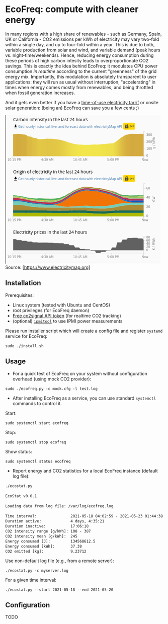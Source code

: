 # EcoFreq: compute with cleaner energy

In many regions with a high share of renewables - such as Germany, Spain, UK or California - CO2 emissions per kWh of electricity may vary two-fold within a single day, and up to four-fold within a year. This is due to both, variable production from solar and wind, and variable demand (peak hours vs. night-time/weekends). Hence, reducing energy consumption during these periods of high carbon intesity leads to overproportionate CO2 savings. This is exactly the idea behind EcoFreq: it modulates CPU power consumption *in realtime* according to the current "greenness" of the grid energy mix. Importantly, this modulation is absolutely transparent to user applications: they will run as usual without interruption, "accelerating" in times when energy comes mostly from renewables, and being throttled when fossil generation increases. 

And it gets even better if you have a [time-of-use electricity tarrif](https://www.irena.org/-/media/Files/IRENA/Agency/Publication/2019/Feb/IRENA_Innovation_ToU_tariffs_2019.pdf?la=en&hash=36658ADA8AA98677888DB2C184D1EE6A048C7470) or onsite solar generation: (being an) EcoFreq can save you a few cents ;)

![](https://github.com/amkozlov/eco-freq/blob/main/img/emap_all.png?raw=true)
Source: [https://www.electricitymap.org]

## Installation

Prerequisites:
 - Linux system (tested with Ubuntu and CentOS)
 - root privileges (for EcoFreq daemon)
 - [Free co2signal API token](https://co2signal.com/) (for realtime CO2 tracking) 
 - (optional) [`ipmitool`](https://github.com/ipmitool/ipmitool) to use IPMI power measurements

Please run installer script which will create a config file and register `systemd` service for EcoFreq:

```
sudo ./install.sh
```

## Usage

* For a quick test of EcoFreq on your system without configuration overhead (using mock CO2 provider): 

```
sudo ./ecofreq.py -c mock.cfg -l test.log
```

* After installing EcoFreq as a service, you can use standard `systemctl` commands to control it.  

Start:
```
sudo systemctl start ecofreq
```
Stop:
```
sudo systemctl stop ecofreq
```
Show status:
```
sudo systemctl status ecofreq
```


* Report energy and CO2 statistics for a local EcoFreq instance (default log file):

```
./ecostat.py

EcoStat v0.0.1

Loading data from log file: /var/log/ecofreq.log

Time interval:               2021-05-18 04:02:59 - 2021-05-23 01:44:38
Duration active:             4 days, 4:35:21
Duration inactive:           17:06:18
CO2 intensity range [g/kWh]: 108 - 387
CO2 intensity mean [g/kWh]:  245
Energy consumed [J]:         134568612.5
Energy consumed [kWh]:       37.38
CO2 emitted [kg]:            9.23712
```

Use non-default log file (e.g., from a remote server):

```
./ecostat.py -c myserver.log
```

For a given time interval:

```
./ecostat.py --start 2021-05-18 --end 2021-05-20
``` 

## Configuration

TODO
